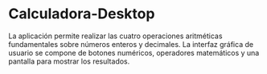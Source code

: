 # Calculadora-Desktop
La aplicación permite realizar las cuatro operaciones aritméticas fundamentales sobre números enteros y decimales. La interfaz gráfica de usuario se compone de botones numéricos, operadores matemáticos y una pantalla para mostrar los resultados. 
